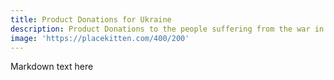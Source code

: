 ```yaml
---
title: Product Donations for Ukraine
description: Product Donations to the people suffering from the war in Ukraine - medical supplies and practical tools for protection and survival
image: 'https://placekitten.com/400/200'
---
```


Markdown text here
